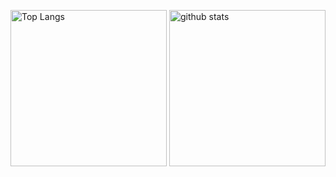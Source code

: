 <p align="left"> 
  <img alt="Top Langs" height="250px" src="https://github-readme-stats.vercel.app/api/top-langs/?username=kenboo0426&layout=compact&count_private&show_icons=true&theme=radical" />
  <img alt="github stats" height="250px" src="https://github-readme-stats.vercel.app/api?username=kenboo0426&count_private&theme=radical&show_icons=ture" />
</p>
